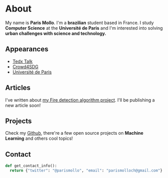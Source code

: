 # About
My name is **Paris Mollo**. I'm a **brazilian** student based in France. I study **Computer Science** at the **Université de Paris** and I'm 
interested into solving **urban challenges with science and technology.** 

## Appearances
* [Tedx Talk](https://www.ted.com/talks/paris_mollo_trace_its_own_way/transcript?language=fr)
* [Crowd4SDG](https://crowd4sdg.eu/wp-content/uploads/2021/03/Onepager_Potamoi.pdf)
* [Université de Paris](https://u-paris.fr/des-etudiants-mobilises-autour-des-enjeux-climatiques/)

## Articles
I've written about [my Fire detection algorithm project](https://parismollochristondis.medium.com/fire-hazard-detection-with-convolutional-neural-networks-ef92dbb89256). I'll be publishing a new article soon!

## Projects
Check my [Github](https://github.com/parismollo), there're a few open source projects on **Machine Learning** and others cool topics!

## Contact 
```python
def get_contact_info():
  return {"twitter": "@parismollo", "email": "parismolloch@gmail.com"}
```
